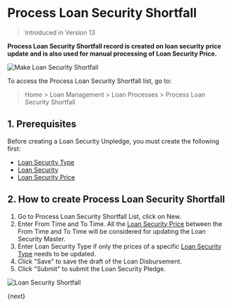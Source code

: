 <!-- add-breadcrumbs -->
# Process Loan Security Shortfall
> Introduced in Version 13

**Process Loan Security Shortfall record is created on loan security price update and is also used for manual processing of Loan Security Price.**

<img class="screenshot" alt="Make Loan Security Shortfall" src="{{docs_base_url}}/assets/img/loan-management/process-loan-security-shortfall-flow.png">

To access the Process Loan Security Shortfall list, go to:
> Home > Loan Management > Loan Processes > Process Loan Security Shortfall

## 1. Prerequisites
Before creating a Loan Security Unpledge, you must create the following first:

* [Loan Security Type](/docs/user/manual/en/loan-management/loan-security-type)
* [Loan Security](/docs/user/manual/en/loan-management/loan-security)
* [Loan Security Price](/docs/user/manual/en/loan-management/loan-security-price)


## 2. How to create Process Loan Security Shortfall
1. Go to Process Loan Security Shortfall List, click on New.
2. Enter From Time and To Time. All the [Loan Security Price](/docs/user/manual/en/loan-management/loan-security-price) between the From Time and To Time will be considered for updating the Loan Security Master.
3. Enter Loan Security Type if only the prices of a specific [Loan Security Type](/docs/user/manual/en/loan-management/loan-security-type) needs to be updated.
4. Click "Save" to save the draft of the Loan Disbursement.
5. Click "Submit" to submit the Loan Security Pledge.

<img class="screenshot" alt="Loan Security Shortfall" src="{{docs_base_url}}/assets/img/loan-management/process-loan-security-shortfall.png">


{next}



